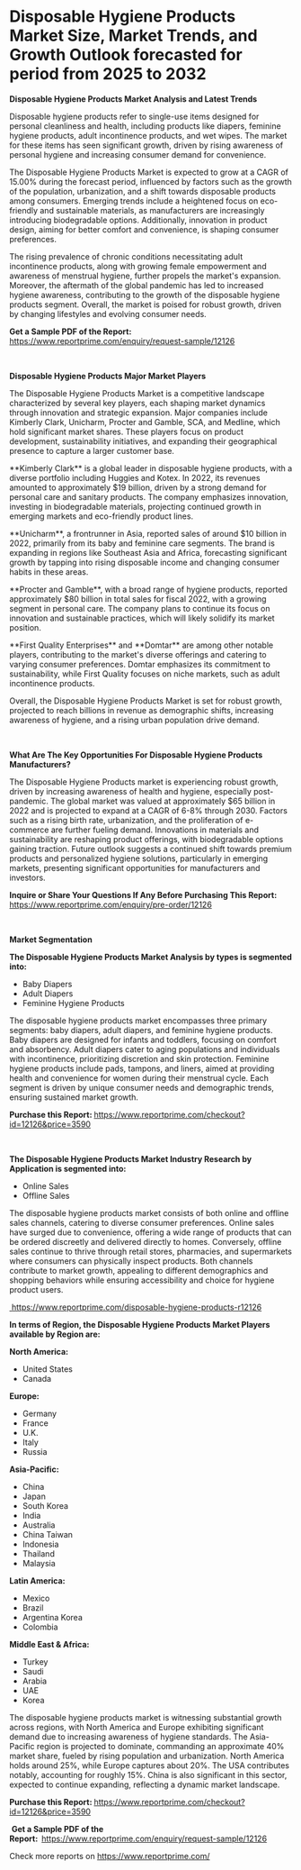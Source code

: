 <p><h1>Disposable Hygiene Products Market Size, Market Trends, and Growth Outlook forecasted for period from 2025 to 2032</h1></p><p><strong>Disposable Hygiene Products Market Analysis and Latest Trends</strong></p>
<p><p>Disposable hygiene products refer to single-use items designed for personal cleanliness and health, including products like diapers, feminine hygiene products, adult incontinence products, and wet wipes. The market for these items has seen significant growth, driven by rising awareness of personal hygiene and increasing consumer demand for convenience. </p><p>The Disposable Hygiene Products Market is expected to grow at a CAGR of 15.00% during the forecast period, influenced by factors such as the growth of the population, urbanization, and a shift towards disposable products among consumers. Emerging trends include a heightened focus on eco-friendly and sustainable materials, as manufacturers are increasingly introducing biodegradable options. Additionally, innovation in product design, aiming for better comfort and convenience, is shaping consumer preferences. </p><p>The rising prevalence of chronic conditions necessitating adult incontinence products, along with growing female empowerment and awareness of menstrual hygiene, further propels the market's expansion. Moreover, the aftermath of the global pandemic has led to increased hygiene awareness, contributing to the growth of the disposable hygiene products segment. Overall, the market is poised for robust growth, driven by changing lifestyles and evolving consumer needs.</p></p>
<p><strong>Get a Sample PDF of the Report:&nbsp;</strong> <a href="https://www.reportprime.com/enquiry/request-sample/12126?utm_campaign=2928&utm_medium=2&utm_source=Github&utm_content=ia&utm_term=18032025&utm_id=disposable-hygiene-products">https://www.reportprime.com/enquiry/request-sample/12126</a></p>
<p>&nbsp;</p>
<p><strong>Disposable Hygiene Products Major Market Players</strong></p>
<p><p>The Disposable Hygiene Products Market is a competitive landscape characterized by several key players, each shaping market dynamics through innovation and strategic expansion. Major companies include Kimberly Clark, Unicharm, Procter and Gamble, SCA, and Medline, which hold significant market shares. These players focus on product development, sustainability initiatives, and expanding their geographical presence to capture a larger customer base.</p><p>**Kimberly Clark** is a global leader in disposable hygiene products, with a diverse portfolio including Huggies and Kotex. In 2022, its revenues amounted to approximately $19 billion, driven by a strong demand for personal care and sanitary products. The company emphasizes innovation, investing in biodegradable materials, projecting continued growth in emerging markets and eco-friendly product lines.</p><p>**Unicharm**, a frontrunner in Asia, reported sales of around $10 billion in 2022, primarily from its baby and feminine care segments. The brand is expanding in regions like Southeast Asia and Africa, forecasting significant growth by tapping into rising disposable income and changing consumer habits in these areas.</p><p>**Procter and Gamble**, with a broad range of hygiene products, reported approximately $80 billion in total sales for fiscal 2022, with a growing segment in personal care. The company plans to continue its focus on innovation and sustainable practices, which will likely solidify its market position.</p><p>**First Quality Enterprises** and **Domtar** are among other notable players, contributing to the market's diverse offerings and catering to varying consumer preferences. Domtar emphasizes its commitment to sustainability, while First Quality focuses on niche markets, such as adult incontinence products.</p><p>Overall, the Disposable Hygiene Products Market is set for robust growth, projected to reach billions in revenue as demographic shifts, increasing awareness of hygiene, and a rising urban population drive demand.</p></p>
<p>&nbsp;</p>
<p><strong>What Are The Key Opportunities For Disposable Hygiene Products Manufacturers?</strong></p>
<p><p>The Disposable Hygiene Products market is experiencing robust growth, driven by increasing awareness of health and hygiene, especially post-pandemic. The global market was valued at approximately $65 billion in 2022 and is projected to expand at a CAGR of 6-8% through 2030. Factors such as a rising birth rate, urbanization, and the proliferation of e-commerce are further fueling demand. Innovations in materials and sustainability are reshaping product offerings, with biodegradable options gaining traction. Future outlook suggests a continued shift towards premium products and personalized hygiene solutions, particularly in emerging markets, presenting significant opportunities for manufacturers and investors.</p></p>
<p><strong>Inquire or Share Your Questions If Any Before Purchasing This Report:</strong> <a href="https://www.reportprime.com/enquiry/pre-order/12126?utm_campaign=2928&utm_medium=2&utm_source=Github&utm_content=ia&utm_term=18032025&utm_id=disposable-hygiene-products">https://www.reportprime.com/enquiry/pre-order/12126</a></p>
<p>&nbsp;</p>
<p><strong>Market Segmentation</strong></p>
<p><strong>The Disposable Hygiene Products Market Analysis by types is segmented into:</strong></p>
<p><ul><li>Baby Diapers</li><li>Adult Diapers</li><li>Feminine Hygiene Products</li></ul></p>
<p><p>The disposable hygiene products market encompasses three primary segments: baby diapers, adult diapers, and feminine hygiene products. Baby diapers are designed for infants and toddlers, focusing on comfort and absorbency. Adult diapers cater to aging populations and individuals with incontinence, prioritizing discretion and skin protection. Feminine hygiene products include pads, tampons, and liners, aimed at providing health and convenience for women during their menstrual cycle. Each segment is driven by unique consumer needs and demographic trends, ensuring sustained market growth.</p></p>
<p><strong>Purchase this Report:&nbsp;</strong><a href="https://www.reportprime.com/checkout?id=12126&price=3590&utm_campaign=2928&utm_medium=2&utm_source=Github&utm_content=ia&utm_term=18032025&utm_id=disposable-hygiene-products">https://www.reportprime.com/checkout?id=12126&price=3590</a></p>
<p>&nbsp;</p>
<p><strong>The Disposable Hygiene Products Market Industry Research by Application is segmented into:</strong></p>
<p><ul><li>Online Sales</li><li>Offline Sales</li></ul></p>
<p><p>The disposable hygiene products market consists of both online and offline sales channels, catering to diverse consumer preferences. Online sales have surged due to convenience, offering a wide range of products that can be ordered discreetly and delivered directly to homes. Conversely, offline sales continue to thrive through retail stores, pharmacies, and supermarkets where consumers can physically inspect products. Both channels contribute to market growth, appealing to different demographics and shopping behaviors while ensuring accessibility and choice for hygiene product users.</p></p>
<p><a href="https://www.reportprime.com/disposable-hygiene-products-r12126?utm_campaign=2928&utm_medium=2&utm_source=Github&utm_content=ia&utm_term=18032025&utm_id=disposable-hygiene-products">&nbsp;https://www.reportprime.com/disposable-hygiene-products-r12126</a></p>
<p><strong>In terms of Region, the Disposable Hygiene Products Market Players available by Region are:</strong></p>
<p>
    <p> <strong> North America: </strong>
        <ul>
            <li>United States</li>
            <li>Canada</li>
        </ul>
        </p> 
    <p> <strong> Europe: </strong>
        <ul>
            <li>Germany</li>
            <li>France</li>
            <li>U.K.</li>
            <li>Italy</li>
            <li>Russia</li>
        </ul>
        </p> 
    <p> <strong> Asia-Pacific: </strong>
        <ul>
            <li>China</li>
            <li>Japan</li>
            <li>South Korea</li>
            <li>India</li>
            <li>Australia</li>
            <li>China Taiwan</li>
            <li>Indonesia</li>
            <li>Thailand</li>
            <li>Malaysia</li>
        </ul>
        </p> 
    <p> <strong> Latin America: </strong>
        <ul>
            <li>Mexico</li>
            <li>Brazil</li>
            <li>Argentina Korea</li>
            <li>Colombia</li>
        </ul>
        </p> 
    <p> <strong> Middle East & Africa: </strong>
        <ul>
            <li>Turkey</li>
            <li>Saudi</li>
            <li>Arabia</li>
            <li>UAE</li>
            <li>Korea</li>
        </ul>
    </p>
    </p>
<p><p>The disposable hygiene products market is witnessing substantial growth across regions, with North America and Europe exhibiting significant demand due to increasing awareness of hygiene standards. The Asia-Pacific region is projected to dominate, commanding an approximate 40% market share, fueled by rising population and urbanization. North America holds around 25%, while Europe captures about 20%. The USA contributes notably, accounting for roughly 15%. China is also significant in this sector, expected to continue expanding, reflecting a dynamic market landscape.</p></p>
<p><strong>Purchase this Report: </strong><a href="https://www.reportprime.com/checkout?id=12126&price=3590&utm_campaign=2928&utm_medium=2&utm_source=Github&utm_content=ia&utm_term=18032025&utm_id=disposable-hygiene-products">https://www.reportprime.com/checkout?id=12126&price=3590</a></p>
<p>&nbsp;<strong>Get a Sample PDF of the Report:&nbsp;&nbsp;</strong><a href="https://www.reportprime.com/enquiry/request-sample/12126?utm_campaign=2928&utm_medium=2&utm_source=Github&utm_content=ia&utm_term=18032025&utm_id=disposable-hygiene-products">https://www.reportprime.com/enquiry/request-sample/12126</a></p>
<p><strong></strong></p>
<p>Check more reports on <a href="https://www.reportprime.com/?utm_campaign=2928&utm_medium=2&utm_source=Github&utm_content=ia&utm_term=18032025&utm_id=disposable-hygiene-products">https://www.reportprime.com/</a></p>